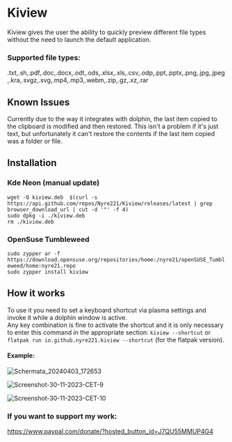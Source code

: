 # Kiview
Kiview gives the user the ability to quickly preview different file types without the need to launch the default application.
### Supported file types:
.txt,.sh,.pdf,.doc,.docx,.odt,.ods,.xlsx,.xls,.csv,.odp,.ppt,.pptx,.png,.jpg,.jpeg,.kra,.svgz,.svg,.mp4,.mp3,.webm,.zip,.gz,.xz,.rar

## Known Issues
Currently due to the way it integrates with dolphin, the last item copied to the clipboard is modified and then restored. This isn't a problem if it's just text, but unfortunately it can't restore the contents if the last item copied was a folder or file.

## Installation
### Kde Neon (manual update)
`wget -O kiview.deb  $(curl -s https://api.github.com/repos/Nyre221/Kiview/releases/latest | grep browser_download_url | cut -d '"' -f 4)`  
`sudo dpkg -i ./kiview.deb`  
`rm ./kiview.deb`
### OpenSuse Tumbleweed
`sudo zypper ar -f https://download.opensuse.org/repositories/home:/nyre21/openSUSE_Tumbleweed/home:nyre21.repo`  
`sudo zypper install kiview`

## How it works
To use it you need to set a keyboard shortcut via plasma settings and invoke it while a dolphin window is active.   
Any key combination is fine to activate the shortcut and it is only necessary to enter this command in the appropriate section: `kiview --shortcut` or `flatpak run io.github.nyre221.kiview --shortcut` (for the flatpak version).

#### Example:
![Schermata_20240403_172653](https://github.com/Nyre221/Kiview/assets/104171042/14ed7534-f2cc-4c92-85da-6ce7b1ccfd73)

![Screenshot-30-11-2023-CET-9](https://github.com/Nyre221/Kiview/assets/104171042/4e06a068-3d51-4b57-adcf-f42693b92e18)

![Screenshot-30-11-2023-CET-10](https://github.com/Nyre221/Kiview/assets/104171042/37b1fb2c-5e89-48fb-b5cf-25750734fd14)


### If you want to support my work:
https://www.paypal.com/donate/?hosted_button_id=J7QU55MMUP4G4
